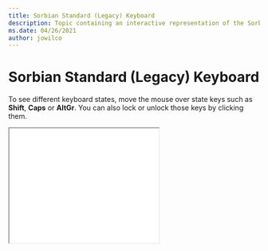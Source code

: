 ```yaml
--- 
title: Sorbian Standard (Legacy) Keyboard 
description: Topic containing an interactive representation of the Sorbian Standard (Legacy) Keyboard 
ms.date: 04/26/2021 
author: jowilco 
--- 
```

 
# Sorbian Standard (Legacy) Keyboard 
 
To see different keyboard states, move the mouse over state keys such as **Shift**, **Caps** or **AltGr**. You can also lock or unlock those keys by clicking them. 
 
<iframe src="kbdsorst.html" height="230"></iframe> 
